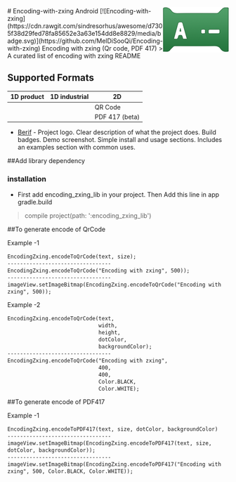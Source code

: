 <img src="icon.png" align="right" />
# Encoding-with-zxing Android [![Encoding-with-zxing](https://cdn.rawgit.com/sindresorhus/awesome/d7305f38d29fed78fa85652e3a63e154dd8e8829/media/badge.svg)](https://github.com/MelDiSooQi/Encoding-with-zxing)
Encoding with zxing (Qr code, PDF 417)
> A curated list of encoding with zxing README

## Supported Formats

| 1D product | 1D industrial | 2D
| ---------- | ------------- | --------------
|            |               | QR Code
|            |               | PDF 417 (beta)

- [Berif](https://github.com/MelDiSooQi/Encoding-with-zxing) - Project logo. Clear description of what the project does. Build badges. Demo screenshot. Simple install and usage sections. Includes an examples section with common uses.

##Add library dependency
### installation
- First add encoding_zxing_lib in your project. Then Add this line in app gradle.build

> compile project(path: ':encoding_zxing_lib')
    
##To generate encode of QrCode

Example -1

    EncodingZxing.encodeToQrCode(text, size);
    ---------------------------------
    EncodingZxing.encodeToQrCode("Encoding with zxing", 500));
    ---------------------------------
    imageView.setImageBitmap(EncodingZxing.encodeToQrCode("Encoding with zxing", 500));
        
Example -2

    EncodingZxing.encodeToQrCode(text,
                                 width,
                                 height,
                                 dotColor,
                                 backgroundColor);
    ---------------------------------
    EncodingZxing.encodeToQrCode("Encoding with zxing",
                                 400,
                                 400,
                                 Color.BLACK,
                                 Color.WHITE);

##To generate encode of PDF417

Example -1

    EncodingZxing.encodeToPDF417(text, size, dotColor, backgroundColor)
    ---------------------------------
    imageView.setImageBitmap(EncodingZxing.encodeToPDF417(text, size, dotColor, backgroundColor));
    ---------------------------------
    imageView.setImageBitmap(EncodingZxing.encodeToPDF417("Encoding with zxing", 500, Color.BLACK, Color.WHITE));
